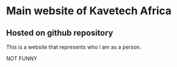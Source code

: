 # Main website of Kavetech Africa

<h2>Hosted on github repository</h2>

<p>This is a website that represents who i am as a person.</p>

<P>NOT FUNNY</P>
